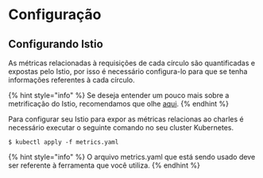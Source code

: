 # Configuração

## Configurando Istio

As métricas relacionadas à requisições de cada círculo são quantificadas e expostas pelo Istio, por isso é necessário configura-lo para que se tenha informações referentes à cada círculo.

{% hint style="info" %}
Se deseja entender um pouco mais sobre a metrificação do Istio, recomendamos que olhe [aqui](https://istio.io/docs/tasks/observability/metrics/).
{% endhint %}

Para configurar seu Istio para expor as métricas relacionas ao charles é necessário executar o seguinte comando no seu cluster Kubernetes.

```
$ kubectl apply -f metrics.yaml
```

{% hint style="info" %}
 O arquivo metrics.yaml que está sendo usado deve ser referente à ferramenta que você utiliza.
{% endhint %}



